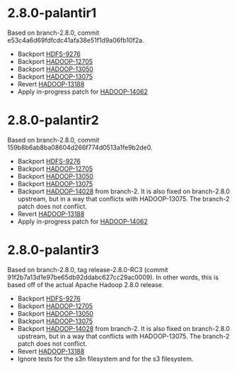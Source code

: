 # 2.8.0-palantir1

Based on branch-2.8.0, commit e53c4a6d69fdfcdc41afa38e51f1d9a06fb10f2a.

* Backport [HDFS-9276](https://issues.apache.org/jira/browse/HDFS-9276)
* Backport [HADOOP-12705](https://issues.apache.org/jira/browse/HADOOP-12705)
* Backport [HADOOP-13050](https://issues.apache.org/jira/browse/HADOOP-13050)
* Backport [HADOOP-13075](https://issues.apache.org/jira/browse/HADOOP-13075)
* Revert [HADOOP-13188](https://issues.apache.org/jira/browse/HADOOP-13188)
* Apply in-progress patch for [HADOOP-14062](https://issues.apache.org/jira/browse/HADOOP-14062)

# 2.8.0-palantir2

Based on branch-2.8.0, commit 159b8b6ab8ba08604d266f774d0513a1fe9b2de0.

* Backport [HDFS-9276](https://issues.apache.org/jira/browse/HDFS-9276)
* Backport [HADOOP-12705](https://issues.apache.org/jira/browse/HADOOP-12705)
* Backport [HADOOP-13050](https://issues.apache.org/jira/browse/HADOOP-13050)
* Backport [HADOOP-13075](https://issues.apache.org/jira/browse/HADOOP-13075)
* Backport [HADOOP-14028](https://issues.apache.org/jira/browse/HADOOP-14028) from branch-2.
  It is also fixed on branch-2.8.0 upstream, but in a way that conflicts with HADOOP-13075.
  The branch-2 patch does not conflict.
* Revert [HADOOP-13188](https://issues.apache.org/jira/browse/HADOOP-13188)
* Apply in-progress patch for [HADOOP-14062](https://issues.apache.org/jira/browse/HADOOP-14062)

# 2.8.0-palantir3

Based on branch-2.8.0, tag release-2.8.0-RC3 (commit 91f2b7a13d1e97be65db92ddabc627cc29ac0009).
In other words, this is based off of the actual Apache Hadoop 2.8.0 release.

* Backport [HDFS-9276](https://issues.apache.org/jira/browse/HDFS-9276)
* Backport [HADOOP-12705](https://issues.apache.org/jira/browse/HADOOP-12705)
* Backport [HADOOP-13050](https://issues.apache.org/jira/browse/HADOOP-13050)
* Backport [HADOOP-13075](https://issues.apache.org/jira/browse/HADOOP-13075)
* Backport [HADOOP-14028](https://issues.apache.org/jira/browse/HADOOP-14028) from branch-2.
  It is also fixed on branch-2.8.0 upstream, but in a way that conflicts with HADOOP-13075.
  The branch-2 patch does not conflict.
* Revert [HADOOP-13188](https://issues.apache.org/jira/browse/HADOOP-13188)
* Ignore tests for the s3n filesystem and for the s3 filesystem.
